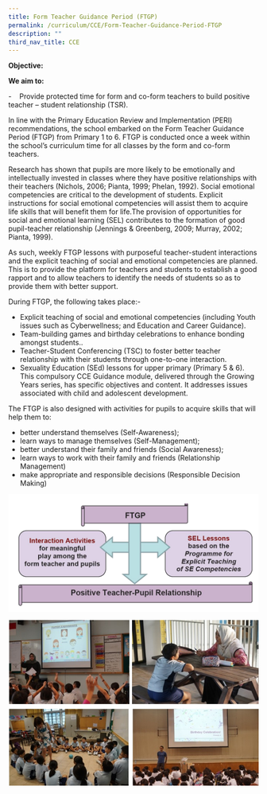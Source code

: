 ```yaml
---
title: Form Teacher Guidance Period (FTGP)
permalink: /curriculum/CCE/Form-Teacher-Guidance-Period-FTGP
description: ""
third_nav_title: CCE
---
```

**Objective:**

**We aim to:**

\-    Provide protected time for form and co-form teachers to build positive teacher – student relationship (TSR).

  

In line with the Primary Education Review and Implementation (PERI) recommendations, the school embarked on the Form Teacher Guidance Period (FTGP) from Primary 1 to 6. FTGP is conducted once a week within the school’s curriculum time for all classes by the form and co-form teachers.

  

Research has shown that pupils are more likely to be emotionally and intellectually invested in classes where they have positive relationships with their teachers (Nichols, 2006; Pianta, 1999; Phelan, 1992). Social emotional competencies are critical to the development of students. Explicit instructions for social emotional competencies will assist them to acquire life skills that will benefit them for life.The provision of opportunities for social and emotional learning (SEL) contributes to the formation of good pupil-teacher relationship (Jennings & Greenberg, 2009; Murray, 2002; Pianta, 1999).

  

As such, weekly FTGP lessons with purposeful teacher-student interactions and the explicit teaching of social and emotional competencies are planned. This is to provide the platform for teachers and students to establish a good rapport and to allow teachers to identify the needs of students so as to provide them with better support.

  

During FTGP, the following takes place:-

  

*   Explicit teaching of social and emotional competencies (including Youth issues such as Cyberwellness; and Education and Career Guidance).
*   Team-building games and birthday celebrations to enhance bonding amongst students..
*   Teacher-Student Conferencing (TSC) to foster better teacher relationship with their students through one-to-one interaction.
*   Sexuality Education (SEd) lessons for upper primary (Primary 5 & 6). This compulsory CCE Guidance module, delivered through the Growing Years series, has specific objectives and content. It addresses issues associated with child and adolescent development.

  

The FTGP is also designed with activities for pupils to acquire skills that will help them to:

  

*   better understand themselves (Self-Awareness);
*   learn ways to manage themselves (Self-Management);
*   better understand their family and friends (Social Awareness);
*   learn ways to work with their family and friends (Relationship Management)
*   make appropriate and responsible decisions (Responsible Decision Making)

![](/images/FTGP.png)

![](/images/ftgp.jpeg)